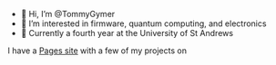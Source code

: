 - 👋 Hi, I’m @TommyGymer
- 👀 I’m interested in firmware, quantum computing, and electronics
- 🌱 Currently a fourth year at the University of St Andrews

I have a [Pages site](https://tommygymer.github.io/Index/) with a few of my projects on

